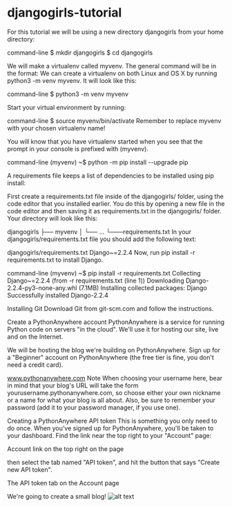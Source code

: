 # djangogirls-tutorial

For this tutorial we will be using a new directory djangogirls from your home directory:

command-line
$ mkdir djangogirls
$ cd djangogirls

We will make a virtualenv called myvenv. The general command will be in the format:
We can create a virtualenv on both Linux and OS X by running python3 -m venv myvenv. It will look like this:

command-line
$ python3 -m venv myvenv

Start your virtual environment by running:

command-line
$ source myvenv/bin/activate
Remember to replace myvenv with your chosen virtualenv name!

You will know that you have virtualenv started when you see that the prompt in your console is prefixed with (myvenv).

command-line
(myvenv) ~$ python -m pip install --upgrade pip

A requirements file keeps a list of dependencies to be installed using pip install:

First create a requirements.txt file inside of the djangogirls/ folder, using the code editor that you installed earlier. You do this by opening a new file in the code editor and then saving it as requirements.txt in the djangogirls/ folder. Your directory will look like this:

djangogirls
├── myvenv
│   └── ...
└───requirements.txt
In your djangogirls/requirements.txt file you should add the following text:

djangogirls/requirements.txt
Django~=2.2.4
Now, run pip install -r requirements.txt to install Django.

command-line
(myvenv) ~$ pip install -r requirements.txt
Collecting Django~=2.2.4 (from -r requirements.txt (line 1))
  Downloading Django-2.2.4-py3-none-any.whl (7.1MB)
Installing collected packages: Django
Successfully installed Django-2.2.4

Installing Git
Download Git from git-scm.com and follow the instructions.

Create a PythonAnywhere account 
PythonAnywhere is a service for running Python code on servers "in the cloud". We'll use it for hosting our site, live and on the Internet.

We will be hosting the blog we're building on PythonAnywhere. Sign up for a "Beginner" account on PythonAnywhere (the free tier is fine, you don't need a credit card).

www.pythonanywhere.com
Note When choosing your username here, bear in mind that your blog's URL will take the form yourusername.pythonanywhere.com, so choose either your own nickname or a name for what your blog is all about. Also, be sure to remember your password (add it to your password manager, if you use one).

Creating a PythonAnywhere API token
This is something you only need to do once. When you've signed up for PythonAnywhere, you'll be taken to your dashboard. Find the link near the top right to your "Account" page:

Account link on the top right on the page

then select the tab named "API token", and hit the button that says "Create new API token".

The API token tab on the Account page

We're going to create a small blog!
![alt text](http://url/to/img.png)
